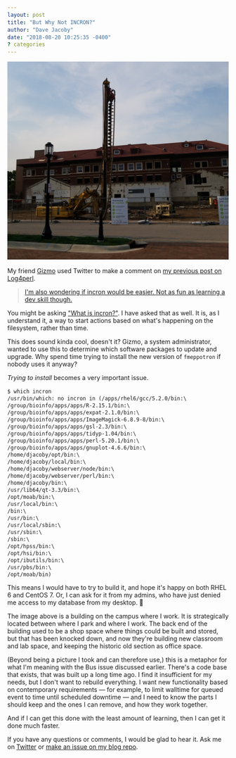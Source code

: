 ```yaml
---
layout: post
title: "But Why Not INCRON?"
author: "Dave Jacoby"
date: "2018-08-20 10:25:35 -0400"
? categories
---
```


[ ![ABE Construct](/images/abe_construction.jpg) ](https://www.instagram.com/p/BmefwvOhIg4/)

My friend [Gizmo](https://github.com/gizmomathboy) used Twitter to make a comment on [my previous post on Log4perl](/2018/08/17/fighting-the-bus-factor-with-log4perl.html).

> [I'm also wondering if incron would be easier. Not as fun as learning a dev skill though.](https://twitter.com/gizmomathboy/status/1030824786098827264)

You might be asking ["What is incron?"](http://inotify.aiken.cz/?section=incron&page=about&lang=en). I have asked that as well. It is, as I understand it, a way to start actions based on what's happening on the filesystem, rather than time.

This does sound kinda cool, doesn't it? Gizmo, a system administrator, wanted to use this to determine which software packages to update and upgrade. Why spend time trying to install the new version of `fmeppotron` if nobody uses it anyway?

_Trying to install_ becomes a very important issue.

```
$ which incron
/usr/bin/which: no incron in (/apps/rhel6/gcc/5.2.0/bin:\
/group/bioinfo/apps/apps/R-2.15.1/bin:\
/group/bioinfo/apps/apps/expat-2.1.0/bin:\
/group/bioinfo/apps/apps/ImageMagick-6.8.9-8/bin:\
/group/bioinfo/apps/apps/gsl-2.3/bin:\
/group/bioinfo/apps/apps/tidyp-1.04/bin:\
/group/bioinfo/apps/apps/perl-5.20.1/bin:\
/group/bioinfo/apps/apps/gnuplot-4.6.6/bin:\
/home/djacoby/opt/bin:\
/home/djacoby/local/bin:\
/home/djacoby/webserver/node/bin:\
/home/djacoby/webserver/perl/bin:\
/home/djacoby/bin:\
/usr/lib64/qt-3.3/bin:\
/opt/moab/bin:\
/usr/local/bin:\
/bin:\
/usr/bin:\
/usr/local/sbin:\
/usr/sbin:\
/sbin:\
/opt/hpss/bin:\
/opt/hsi/bin:\
/opt/ibutils/bin:\
/usr/pbs/bin:\
/opt/moab/bin)
```

This means I would have to try to build it, and hope it's happy on both RHEL 6 and CentOS 7. Or, I can ask for it from my admins, who have just denied me access to my database from my desktop. 🤷

The image above is a building on the campus where I work. It is strategically located between where I park and where I work. The back end of the building used to be a shop space where things could be built and stored, but that has been knocked down, and now they're building new classroom and lab space, and keeping the historic old section as office space.

(Beyond being a picture I took and can therefore use,) this is a metaphor for what I'm meaning with the Bus issue discussed earlier. There's a code base that exists, that was built up a long time ago. I find it insufficient for my needs, but I don't want to rebuild everything. I want new functionality based on contemporary requirements — for example, to limit walltime for queued event to time until scheduled downtime — and I need to know the parts I should keep and the ones I can remove, and how they work together.

And if I can get this done with the least amount of learning, then I can get it done much faster.

If you have any questions or comments, I would be glad to hear it. Ask me on [Twitter](https://twitter.com/jacobydave) or [make an issue on my blog repo](https://github.com/jacoby/jacoby.github.io).
